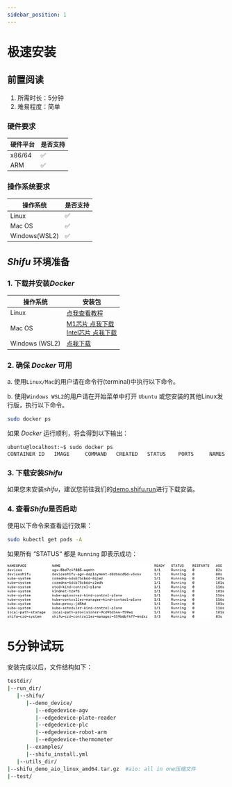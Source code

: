 ```yaml
---
sidebar_position: 1
---
```


# 极速安装

## 前置阅读

1. 所需时长：5分钟
2. 难易程度：简单

### 硬件要求

| 硬件平台 | 是否支持 |
|--|--|
| x86/64 | :white_check_mark: |
| ARM | :white_check_mark: |

### 操作系统要求

| 操作系统 | 是否支持 |
|--|--|
| Linux | :white_check_mark: |
| Mac OS | :white_check_mark: |
| Windows(WSL2) | :white_check_mark: |

## ***Shifu*** 环境准备
### 1. 下载并安装*Docker*

| 操作系统 | 安装包 |
|--|--|
| Linux | [点我查看教程](https://docs.docker.com/engine/install/#server) |
| Mac OS | [M1芯片 点我下载](https://desktop.docker.com/mac/main/arm64/Docker.dmg)<br/>[Intel芯片 点我下载](https://desktop.docker.com/mac/main/amd64/Docker.dmg) |
| Windows (WSL2) | [点我下载](https://desktop.docker.com/win/main/amd64/Docker%20Desktop%20Installer.exe) |

### 2. 确保 *Docker* 可用

a. 使用`Linux/Mac`的用户请在命令行(terminal)中执行以下命令。

b. 使用`Windows WSL2`的用户请在开始菜单中打开 `Ubuntu` 或您安装的其他Linux发行版，执行以下命令。

```bash
sudo docker ps
```

如果 *Docker* 运行顺利，将会得到以下输出：

```shell
ubuntu@localhost:~$ sudo docker ps
CONTAINER ID   IMAGE     COMMAND   CREATED   STATUS    PORTS     NAMES
```

### 3. 下载安装*Shifu*

如果您未安装*shifu*，建议您前往我们的[demo.shifu.run](https://demo.shifu.run)进行下载安装。

### 4. 查看*Shifu*是否启动

使用以下命令来查看运行效果：

```bash
sudo kubectl get pods -A
```

如果所有 “STATUS“ 都是 `Running` 即表示成功：

![Shifu Finished pods](images/shifuFinishPods.png)

# 5分钟试玩
安装完成以后，文件结构如下：

```bash
testdir/
|--run_dir/
   |--shifu/
      |--demo_device/
         |--edgedevice-agv
         |--edgedevice-plate-reader
         |--edgedevice-plc
         |--edgedevice-robot-arm
         |--edgedevice-thermometer
      |--examples/
      |--shifu_install.yml
   |--utils_dir/
|--shifu_demo_aio_linux_amd64.tar.gz  #aio: all in one压缩文件
|--test/
```
